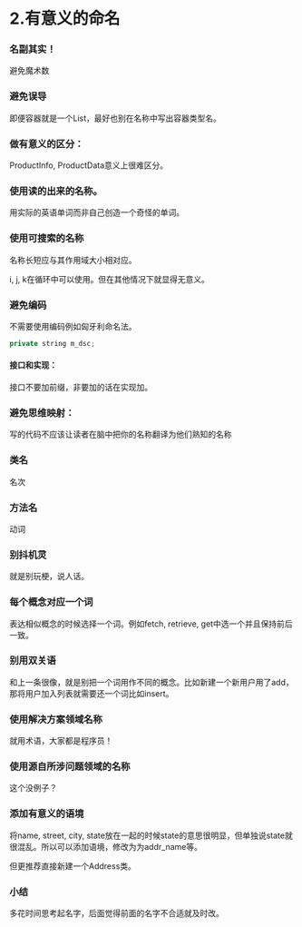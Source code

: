 # 2.有意义的命名

### 名副其实！

避免魔术数

### 避免误导

即便容器就是一个List，最好也别在名称中写出容器类型名。

### 做有意义的区分：

ProductInfo, ProductData意义上很难区分。



### 使用读的出来的名称。

用实际的英语单词而非自己创造一个奇怪的单词。



### 使用可搜索的名称

名称长短应与其作用域大小相对应。

i, j, k在循环中可以使用。但在其他情况下就显得无意义。



### 避免编码

不需要使用编码例如匈牙利命名法。

```java
private string m_dsc;
```

#### 接口和实现：

接口不要加前缀，非要加的话在实现加。



### 避免思维映射：

写的代码不应该让读者在脑中把你的名称翻译为他们熟知的名称



### 类名

名次



### 方法名

动词



### 别抖机灵

就是别玩梗，说人话。



### 每个概念对应一个词

表达相似概念的时候选择一个词。例如fetch, retrieve, get中选一个并且保持前后一致。



### 别用双关语

和上一条很像，就是别把一个词用作不同的概念。比如新建一个新用户用了add，那将用户加入列表就需要还一个词比如insert。



### 使用解决方案领域名称

就用术语，大家都是程序员！



### 使用源自所涉问题领域的名称

这个没例子？



### 添加有意义的语境

将name, street, city, state放在一起的时候state的意思很明显，但单独说state就很混乱。所以可以添加语境，修改为为addr_name等。

但更推荐直接新建一个Address类。



### 小结

多花时间思考起名字，后面觉得前面的名字不合适就及时改。

